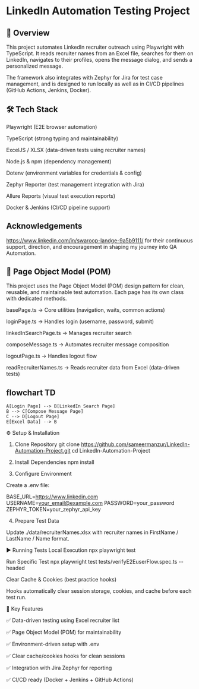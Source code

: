 # LinkedIn Automation Testing Project
## 📌 Overview

This project automates LinkedIn recruiter outreach using Playwright with TypeScript.
It reads recruiter names from an Excel file, searches for them on LinkedIn, navigates to their profiles, opens the message dialog, and sends a personalized message.

The framework also integrates with Zephyr for Jira for test case management, and is designed to run locally as well as in CI/CD pipelines (GitHub Actions, Jenkins, Docker).

## 🛠️ Tech Stack

Playwright (E2E browser automation)

TypeScript (strong typing and maintainability)

ExcelJS / XLSX (data-driven tests using recruiter names)

Node.js & npm (dependency management)

Dotenv (environment variables for credentials & config)

Zephyr Reporter (test management integration with Jira)

Allure Reports (visual test execution reports)

Docker & Jenkins (CI/CD pipeline support)

## Acknowledgements
https://www.linkedin.com/in/swaroop-landge-9a5b9111/ for their continuous support, direction, and encouragement in shaping my journey into QA Automation.

## 🧩 Page Object Model (POM)

This project uses the Page Object Model (POM) design pattern for clean, reusable, and maintainable test automation. Each page has its own class with dedicated methods.

basePage.ts → Core utilities (navigation, waits, common actions)

loginPage.ts → Handles login (username, password, submit)

linkedInSearchPage.ts → Manages recruiter search

composeMessage.ts → Automates recruiter message composition

logoutPage.ts → Handles logout flow

readRecruiterNames.ts → Reads recruiter data from Excel (data-driven tests)

## flowchart TD
    A[Login Page] --> B[LinkedIn Search Page]
    B --> C[Compose Message Page]
    C --> D[Logout Page]
    E[Excel Data] --> B


⚙️ Setup & Installation
1. Clone Repository
git clone https://github.com/sameermanzur/LinkedIn-Automation-Project.git
cd LinkedIn-Automation-Project

2. Install Dependencies
npm install

3. Configure Environment

Create a .env file:

BASE_URL=https://www.linkedin.com
USERNAME=your_email@example.com
PASSWORD=your_password
ZEPHYR_TOKEN=your_zephyr_api_key

4. Prepare Test Data

Update ./data/recruiterNames.xlsx with recruiter names in FirstName / LastName / Name format.

▶️ Running Tests
Local Execution
npx playwright test

Run Specific Test
npx playwright test tests/verifyE2EuserFlow.spec.ts --headed

Clear Cache & Cookies (best practice hooks)

Hooks automatically clear session storage, cookies, and cache before each test run.

🧩 Key Features

✅ Data-driven testing using Excel recruiter list

✅ Page Object Model (POM) for maintainability

✅ Environment-driven setup with .env

✅ Clear cache/cookies hooks for clean sessions

✅ Integration with Jira Zephyr for reporting

✅ CI/CD ready (Docker + Jenkins + GitHub Actions)
